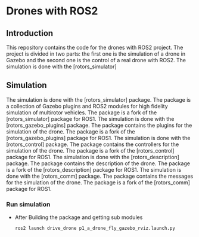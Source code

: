 # Drones with ROS2
## Introduction
This repository contains the code for the drones with ROS2 project. The project is divided in two parts: the first one is the simulation of a drone in Gazebo and the second one is the control of a real drone with ROS2. The simulation is done with the [rotors_simulator]


## Simulation
The simulation is done with the [rotors_simulator] package. The package is a collection of Gazebo plugins and ROS2 modules for high fidelity simulation of multirotor vehicles. The package is a fork of the [rotors_simulator] package for ROS1. The simulation is done with the [rotors_gazebo_plugins] package. The package contains the plugins for the simulation of the drone. The package is a fork of the [rotors_gazebo_plugins] package for ROS1. The simulation is done with the [rotors_control] package. The package contains the controllers for the simulation of the drone. The package is a fork of the [rotors_control] package for ROS1. The simulation is done with the [rotors_description] package. The package contains the description of the drone. The package is a fork of the [rotors_description] package for ROS1. The simulation is done with the [rotors_comm] package. The package contains the messages for the simulation of the drone. The package is a fork of the [rotors_comm] package for ROS1.


### Run simulation
- After Building the package and getting sub modules
    ```
    ros2 launch drive_drone p1_a_drone_fly_gazebo_rviz.launch.py
    ```
